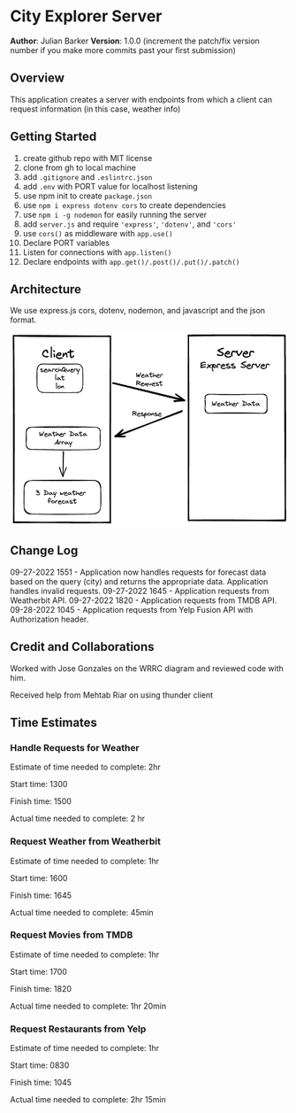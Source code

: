 # City Explorer Server

**Author**: Julian Barker
**Version**: 1.0.0 (increment the patch/fix version number if you make more commits past your first submission)

## Overview

This application creates a server with endpoints from which a client can request information (in this case, weather info)

## Getting Started

1. create github repo with MIT license
2. clone from gh to local machine
3. add `.gitignore` and `.eslintrc.json`
4. add `.env` with PORT value for localhost listening
5. use npm init to create `package.json`
6. use `npm i express dotenv cors` to create dependencies
7. use `npm i -g nodemon` for easily running the server
8. add `server.js` and require `'express'`, `'dotenv'`, and `'cors'`
9. use `cors()` as middleware with `app.use()`
10. Declare PORT variables
11. Listen for connections with `app.listen()`
12. Declare endpoints with `app.get()/.post()/.put()/.patch()`

<!-- What are the steps that a user must take in order to build this app on their own machine and get it running? -->

## Architecture

We use express.js cors, dotenv, nodemon, and javascript and the json format.

![diagram](./code-301-city-explorer-weather-diagram.png)
<!-- Provide a detailed description of the application design. What technologies (languages, libraries, etc) you're using, and any other relevant design information. -->

## Change Log

09-27-2022 1551 - Application now handles requests for forecast data based on the query (city) and returns the appropriate data. Application handles invalid requests.
09-27-2022 1645 - Application requests from Weatherbit API.
09-27-2022 1820 - Application requests from TMDB API.
09-28-2022 1045 - Application requests from Yelp Fusion API with Authorization header.

## Credit and Collaborations

Worked with Jose Gonzales on the WRRC diagram and reviewed code with him.

Received help from Mehtab Riar on using thunder client

## Time Estimates

### Handle Requests for Weather

Estimate of time needed to complete: 2hr

Start time: 1300

Finish time: 1500

Actual time needed to complete: 2 hr

### Request Weather from Weatherbit

Estimate of time needed to complete: 1hr

Start time: 1600

Finish time: 1645

Actual time needed to complete: 45min

### Request Movies from TMDB

Estimate of time needed to complete: 1hr

Start time: 1700

Finish time: 1820

Actual time needed to complete: 1hr 20min

### Request Restaurants from Yelp

Estimate of time needed to complete: 1hr

Start time: 0830

Finish time: 1045

Actual time needed to complete: 2hr 15min
